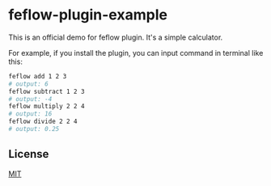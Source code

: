 # feflow-plugin-example

This is an official demo for feflow plugin. It's a simple calculator.

For example, if you install the plugin, you can input command in terminal like this:

```sh
feflow add 1 2 3
# output: 6
feflow subtract 1 2 3
# output: -4
feflow multiply 2 2 4
# output: 16
feflow divide 2 2 4
# output: 0.25
```

## License

[MIT](https://tldrlegal.com/license/mit-license)